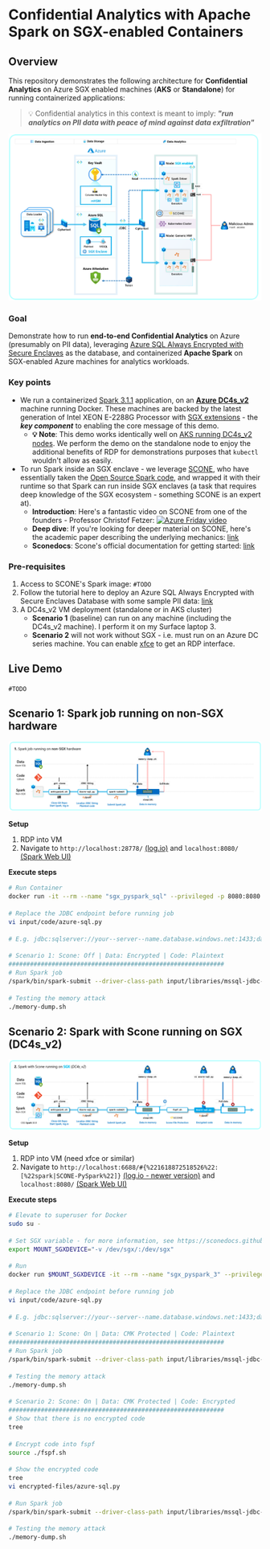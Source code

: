 # Confidential Analytics with Apache Spark on SGX-enabled Containers

## Overview

This repository demonstrates the following architecture for **Confidential Analytics** on Azure SGX enabled machines (**AKS** or **Standalone**) for running containerized applications: <br>

> 💡 Confidential analytics in this context is meant to imply: **_"run analytics on PII data with peace of mind against data exfiltration"_**

![Architecture Diagram](images/Architecture-Diagram.png)

### Goal

Demonstrate how to run **end-to-end Confidential Analytics** on Azure (presumably on PII data), leveraging [Azure SQL Always Encrypted with Secure Enclaves](https://docs.microsoft.com/en-us/sql/relational-databases/security/encryption/always-encrypted-enclaves?view=sql-server-ver15) as the database, and containerized **Apache Spark** on SGX-enabled Azure machines for analytics workloads.

### Key points

- We run a containerized [Spark 3.1.1](https://spark.apache.org/releases/spark-release-3-1-1.html) application, on an [**Azure DC4s_v2**](https://docs.microsoft.com/en-us/azure/virtual-machines/dcv2-series) machine running Docker. These machines are backed by the latest generation of Intel XEON E-2288G Processor with [SGX extensions](https://software.intel.com/content/www/us/en/develop/topics/software-guard-extensions.html) - the **_key component_** to enabling the core message of this demo.
  - **💡 Note**: This demo works identically well on [AKS running DC4s_v2 nodes](https://docs.microsoft.com/en-us/azure/confidential-computing/confidential-computing-enclaves). We perform the demo on the standalone node to enjoy the additional benefits of RDP for demonstrations purposes that `kubectl` wouldn't allow as easily.
- To run Spark inside an SGX enclave - we leverage [SCONE](https://docs.microsoft.com/en-us/azure/confidential-computing/confidential-containers#scone-scontain), who have essentially taken the [Open Source Spark code](https://sconedocs.github.io/sconeapps_spark/), and wrapped it with their runtime so that Spark can run inside SGX enclaves (a task that requires deep knowledge of the SGX ecosystem - something SCONE is an expert at).
  - **Introduction**: Here's a fantastic video on SCONE from one of the founders - Professor Christof Fetzer:
    [![Azure Friday video](https://img.youtube.com/vi/aoA8pwasMqs/0.jpg)](https://youtu.be/aoA8pwasMqs)
  - **Deep dive**: If you're looking for deeper material on SCONE, here's the academic paper describing the underlying mechanics: [link](https://www.usenix.org/system/files/conference/osdi16/osdi16-arnautov.pdf)
  - **Sconedocs**: Scone's official documentation for getting started: [link](https://sconedocs.github.io/)

### Pre-requisites

1. Access to SCONE's Spark image: `#TODO`
2. Follow the tutorial here to deploy an Azure SQL Always Encrypted with Secure Enclaves Database with some sample PII data: [link](https://docs.microsoft.com/en-us/azure/azure-sql/database/always-encrypted-enclaves-getting-started)
3. A DC4s_v2 VM deployment (standalone or in AKS cluster)
   - **Scenario 1** (baseline) can run on any machine (including the DC4s_v2 machine). I perform it on my Surface laptop 3.
   - **Scenario 2** will not work without SGX - i.e. must run on an Azure DC series machine. You can enable [xfce](https://www.xfce.org/) to get an RDP interface.

## Live Demo

`#TODO`

## Scenario 1: Spark job running on non-SGX hardware

![Scenario 1](images/Scenario-1.png)

**Setup**

1. RDP into VM
2. Navigate to `http://localhost:28778/` [(log.io)](https://github.com/NarrativeScience/log.io) and `localhost:8080/` [(Spark Web UI)](https://spark.apache.org/docs/3.0.0-preview/web-ui.html)

**Execute steps**

```bash
# Run Container
docker run -it --rm --name "sgx_pyspark_sql" --privileged -p 8080:8080 -p 6868:6868 -p 28778:28778 aiaacireg.azurecr.io/scone/sgx-pyspark-sql sh

# Replace the JDBC endpoint before running job
vi input/code/azure-sql.py

# E.g. jdbc:sqlserver://your--server--name.database.windows.net:1433;database=ContosoHR;user=your--username@your--server--name;password=your--password;

# Scenario 1: Scone: Off | Data: Encrypted | Code: Plaintext
############################################################
# Run Spark job
/spark/bin/spark-submit --driver-class-path input/libraries/mssql-jdbc-9.2.1.jre8.jar input/code/azure-sql.py >> output.txt 2>&1 &

# Testing the memory attack
./memory-dump.sh

```

## Scenario 2: Spark with Scone running on SGX (DC4s_v2)

![Scenario 2](images/Scenario-2.png)

**Setup**

1. RDP into VM (need xfce or similar)
2. Navigate to `http://localhost:6688/#{%221618872518526%22:[%22spark|SCONE-PySpark%22]}` [(log.io - newer version)](https://github.com/NarrativeScience/log.io) and `localhost:8080/` [(Spark Web UI)](https://spark.apache.org/docs/3.0.0-preview/web-ui.html)

**Execute steps**

```bash
# Elevate to superuser for Docker
sudo su -

# Set SGX variable - for more information, see https://sconedocs.github.io/sgxinstall/
export MOUNT_SGXDEVICE="-v /dev/sgx/:/dev/sgx"

# Run
docker run $MOUNT_SGXDEVICE -it --rm --name "sgx_pyspark_3" --privileged -p 8080:8080 -p 6688:6688 aiaacireg.azurecr.io/scone/sgx-pyspark-3 sh

# Replace the JDBC endpoint before running job
vi input/code/azure-sql.py

# E.g. jdbc:sqlserver://your--server--name.database.windows.net:1433;database=ContosoHR;user=your--username@your--server--name;password=your--password;columnEncryptionSetting=enabled;enclaveAttestationUrl=https://your--attestation--url.eus.attest.azure.net/attest/SgxEnclave;enclaveAttestationProtocol=AAS;keyVaultProviderClientId=your--sp--id;keyVaultProviderClientKey=your--sp--secret;

# Scenario 1: Scone: On | Data: CMK Protected | Code: Plaintext
############################################################
# Run Spark job
/spark/bin/spark-submit --driver-class-path input/libraries/mssql-jdbc-9.2.0.jre8-shaded.jar input/code/azure-sql.py >> output.txt 2>&1 &

# Testing the memory attack
./memory-dump.sh

# Scenario 2: Scone: On | Data: CMK Protected | Code: Encrypted
############################################################
# Show that there is no encrypted code
tree

# Encrypt code into fspf
source ./fspf.sh

# Show the encrypted code
tree
vi encrypted-files/azure-sql.py

# Run Spark job
/spark/bin/spark-submit --driver-class-path input/libraries/mssql-jdbc-9.2.0.jre8-shaded.jar encrypted-files/azure-sql.py >> output.txt 2>&1 &

# Testing the memory attack
./memory-dump.sh
```
